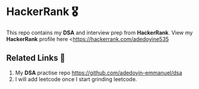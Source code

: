 # HackerRank 🎖️

This repo contains my **DSA** and interview prep from **HackerRank**. View my **HackerRank** profile here <<https://hackerrank.com/adedoyine535>

## Related Links 🔗

1. My **DSA** practise repo <https://github.com/adedoyin-emmanuel/dsa>
2. I will add leetcode once I start grinding leetcode.
